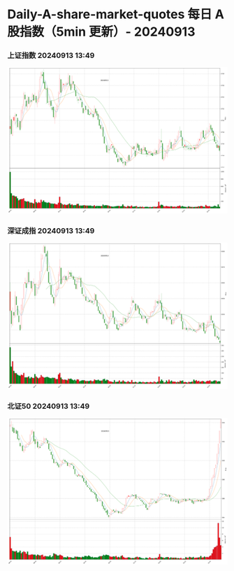 
# Daily-A-share-market-quotes 每日 A 股指数（5min 更新）- 20240913

### 上证指数 20240913 13:49
![](./fig/2024/9/20240913-sh000001.png)

### 深证成指 20240913 13:49
![](./fig/2024/9/20240913-sz399001.png)

### 北证50 20240913 13:49
![](./fig/2024/9/20240913-bj899050.png)
